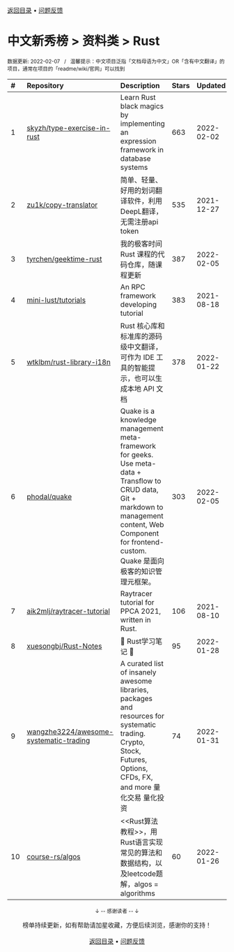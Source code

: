 <a href="https://github.com/GrowingGit/GitHub-Chinese-Top-Charts#github中文排行榜">返回目录</a> • <a href="/content/docs/feedback.md">问题反馈</a>

# 中文新秀榜 > 资料类 > Rust
<sub>数据更新: 2022-02-07&nbsp;&nbsp;&nbsp;/&nbsp;&nbsp;&nbsp;温馨提示：中文项目泛指「文档母语为中文」OR「含有中文翻译」的项目，通常在项目的「readme/wiki/官网」可以找到</sub>

|#|Repository|Description|Stars|Updated|Created|
|:-|:-|:-|:-|:-|:-|
|1|[skyzh/type-exercise-in-rust](https://github.com/skyzh/type-exercise-in-rust)|Learn Rust black magics by implementing an expression framework in database systems|663|2022-02-02|2022-01-20|
|2|[zu1k/copy-translator](https://github.com/zu1k/copy-translator)|简单、轻量、好用的划词翻译软件，利用DeepL翻译，无需注册api token|535|2021-12-27|2021-07-28|
|3|[tyrchen/geektime-rust](https://github.com/tyrchen/geektime-rust)|我的极客时间 Rust 课程的代码仓库，随课程更新|387|2022-02-05|2021-08-17|
|4|[mini-lust/tutorials](https://github.com/mini-lust/tutorials)|An RPC framework developing tutorial|383|2021-08-18|2021-08-02|
|5|[wtklbm/rust-library-i18n](https://github.com/wtklbm/rust-library-i18n)|Rust 核心库和标准库的源码级中文翻译，可作为 IDE 工具的智能提示，也可以生成本地 API 文档|378|2022-01-22|2021-04-20|
|6|[phodal/quake](https://github.com/phodal/quake)|Quake is a knowledge management meta-framework for geeks. Use meta-data + Transflow to CRUD data,  Git + markdown to management content, Web Component for frontend-custom. Quake 是面向极客的知识管理元框架。|303|2022-02-05|2021-11-17|
|7|[aik2mlj/raytracer-tutorial](https://github.com/aik2mlj/raytracer-tutorial)|Raytracer tutorial for PPCA 2021, written in Rust.|106|2021-08-10|2021-07-02|
|8|[xuesongbj/Rust-Notes](https://github.com/xuesongbj/Rust-Notes)| 🦀️  Rust学习笔记 📖  |95|2022-01-28|2021-05-10|
|9|[wangzhe3224/awesome-systematic-trading](https://github.com/wangzhe3224/awesome-systematic-trading)|A curated list of insanely awesome libraries, packages and resources for systematic trading. Crypto, Stock, Futures, Options, CFDs, FX, and more   量化交易   量化投资|74|2022-01-31|2021-12-11|
|10|[course-rs/algos](https://github.com/course-rs/algos)|<<Rust算法教程>>，用Rust语言实现常见的算法和数据结构，以及leetcode题解，algos = algorithms|60|2022-01-26|2021-12-02|

<div align="center">
    <p><sub>↓ -- 感谢读者 -- ↓</sub></p>
    榜单持续更新，如有帮助请加星收藏，方便后续浏览，感谢你的支持！
</div>

<br/>

<div align="center"><a href="https://github.com/GrowingGit/GitHub-Chinese-Top-Charts#github中文排行榜">返回目录</a> • <a href="/content/docs/feedback.md">问题反馈</a></div>
